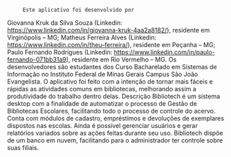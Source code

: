   	     Este aplicativo foi desenvolvido por
Giovanna Kruk da Silva Souza (Linkedin: https://www.linkedin.com/in/giovanna-kruk-4aa2a8182/), residente em Virginópolis – MG;
Matheus Ferreira Alves (Linkedin: https://www.linkedin.com/in/theu-ferreira/), residente em Peçanha – MG; 
Paulo Fernando Rodrigues (Linkedin: https://www.linkedin.com/in/paulo-fernando-071bb31a9), residente em Rio Vermelho – MG.
	Os desenvolvedores são estudantes dos Curso Bacharelado em Sistemas de Informação no Instituto Federal de Minas Gerais Campus São João Evangelista.
	O aplicativo foi feito com a intenção de tornar mais fáceis e rápidas as atividades comuns em bibliotecas, melhorando assim a produtividade do trabalho dentro delas.
Descrição
Bibliotech é um sistema desktop com a finalidade de automatizar o processo de Gestão de Bibliotecas Escolares, facilitando todo o processo de controle do acervo. Conta com módulos de cadastro, empréstimos e devoluções de exemplares dispostos nas escolas. Ainda é possível gerenciar usuários e gerar relatórios variados sobre as ações feitas durante seu uso. Bibliotech dispõe de um banco em nuvem, facilitando para o administrador ter controle sobre suas filiais.
